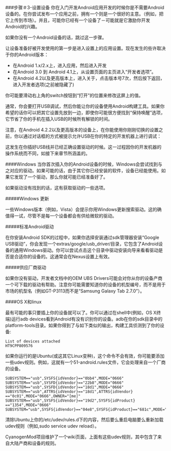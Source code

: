 ###步骤＃3-设置设备
你在入门开发Android应用开发的时候你是不需要Android设备的。在你尝试发布一个应用之前，拥有一个则是一个很好的主意。（例如，把它上传到市场）。并且，可能你已经有一个设备了－可能就是它激励你开发Android的兴趣。

如果你没有一个Android设备的话，跳过这一步骤。

让设备准备好被开发使用的第一步是进入设置上的应用设置。现在发生的些许取决于你的Android版本：

* 在Android 1.x/2.x上，进入应用，然后进入开发
* 在Android 3.0 到 Android 4.1上，从设置页面的主页进入“开发者选项”。
* 在Android 4.2以及更高版本上，进入关于，点击版本号7次，然后按下返回，进入开发者选项(之前被隐藏了)

你可能要滑动右上角的switch按钮到“打开”的位置来修改这屏上的值。

通常，你会要打开USB调试，然后你能让你的设备使用Android构建工具。如果你希望的话你可以把其它设置先放到一边，即使你可能很方便找到“保持唤醒”选项，它节省了你的手机在插入USB的时候所有解锁的时间。

注意，在Android 4.2.2以及更高版本的设备上，在你能使用你刚刚切换的设置之前，你以通过对话框的方式被提示允许USB在你的特定的开发机器上进行调试：

这发生在你插好USB线并已经正确设置驱动的时候。这一过程因你的开发机器的操作系统而不同，如接下来章节所涵盖的。

####Windows
当你首次插入你的Android设备的时候，Windows会尝试找到与之对应的驱动。如果可能的话，由于其它你已经安装的软件，设备已经能使用。如果它发现了一个驱动，那么你就可能已经准备好了。

如果驱动没有找到的话，这有获取驱动的一些选项。

#####Windows 更新

一些Windows版本（例如，Vista）会提示你用Windows更新搜索驱动。这的确值得一试，尽管不是每一个设备都会有供给微软的驱动。

#####标准Android驱动

在你安装Android SDK的过程中，如果你选择安装通过sdk管理器安装“Google USB驱动”，你会发现一个extras/google/usb_driver/目录，它包含了Android设备的通用Windows驱动。你可以尝试点击这个目录中驱动安装向导来看看驱动是否是合适你的设备的。这通常会在Nexus设置上有效。

#####供应厂商驱动

如果你没有驱动，开发者文档中的OEM UBS Drivers可能会对你从你的设备产商一个可下载的驱动有帮助。注意你可能需要知道你的设备的机型编号，而不是用于市场的机型名（例如GT-P3113而不是“Samsung Galaxy Tab 2.7.0”）。

####OS X和linux

最有可能的事只要插上你的设备就可以了。你可以通过在shell中(例如，OS X终端)运行adb devices看到Android有没有识别你的设备。adb在你的sdk目录中的platform-tools目录。如果你得到了与如下类似的输出，构建工具侦测到了你的设备:

	List of devices attached
    HT9CPP809576

如果你运行的是Ubuntu(或这其它Linux变种)，这个命令不会有效，你可能要添加一些udev规则。例如，这就有一个51-android.rules文件，它会处理来自一个厂商的设备。

	SUBSYSTEM=="usb",SYSFS{idVendor}=="0bb4",MODE="0666"
	SUBSYSTEM=="usb",SYSFD{idVendor}=="22b8",MODE="0666"
	SUBSYSTEM=="usb",SYSFD{idVendor}=="18d1",MODE="0666"
	SUBSYSTEM=="usb",ATTRS{idVendor}=="18d1",ATTRS{idVendor}	=="0c01",MODE="0666",OWNER="[me]"
	SUBSYSTEM=="usb",SYSFS{idVendor}=="19d2",SYSFS{idProduct}	=="1354",MODE="0666"
	SUBSYSTEM="usb",SYSFS{idVendor}=="04e8",SYSFS{idProduct}=="681c",MODE="0666"    
    
清除Ubuntu上你的/etc/udev/rules.d下的内容，然后要么重启电脑要么重新加载udev规则（例如,sudo service udev reload）。

CyanogenMod项目维护了一个wiki页面，上面有这些udev规则，其中包含了来自大陆产商和设备的规则。   

